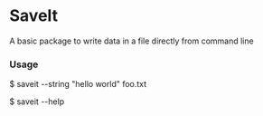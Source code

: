 # SaveIt
A basic package to write data in a file directly from command line

###  Usage
$ saveit --string "hello world" foo.txt

$ saveit --help
